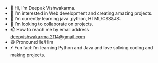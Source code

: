 - 👋 Hi, I’m Deepak Vishwakarma.
- 👀 I’m interested in Web development and creating amazing projects.
- 🌱 I’m currently learning java ,python, HTML/CSS&JS.
- 💞️ I’m looking to collaborate on projects.
- 📫 How to reach me by email address deepvishwakarma.2114@gmail.com 
- 😄 Pronouns:He/Him
- ⚡ Fun fact:I’m learning Python and Java and love solving coding and making projects.

<!---
Imdpkk/Imdpkk is a ✨ special ✨ repository because its `README.md` (this file) appears on your GitHub profile.
You can click the Preview link to take a look at your changes.
--->
